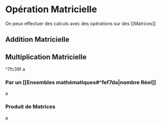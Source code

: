 # Opération Matricielle
On peux effectuer des calculs avec des opérations sur des [[Matrices]]
## Addition Matricielle
## Multiplication Matricielle

^7fc39f
a
### Par un [[Ensembles mathématiques#^fef7da|nombre Réel]]
a
### Produit de Matrices
a